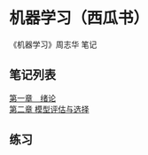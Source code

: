# 机器学习（西瓜书）
《机器学习》周志华 笔记

## 笔记列表
[第一章　绪论](http://www.cnblogs.com/lyu0709/p/6941548.html) 
<br>
[第二章    模型评估与选择](http://www.cnblogs.com/lyu0709/p/7002820.html)

## 练习


